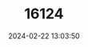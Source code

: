 ---
title: "16124"
category: "Parambassis altipinnis"
draft: false
date: 2024-02-22 13:03:50
languages:
  English: ["High-finned Glassfish", "High-finned Glassfish", "High-finned Glass Perchlet"]
---